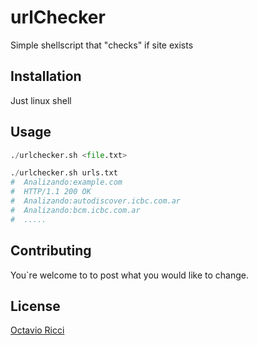 # urlChecker

Simple shellscript that "checks" if site exists

## Installation

Just linux shell

## Usage

```python
./urlchecker.sh <file.txt>

./urlchecker.sh urls.txt 
#  Analizando:example.com
#  HTTP/1.1 200 OK
#  Analizando:autodiscover.icbc.com.ar
#  Analizando:bcm.icbc.com.ar
#  ..... 
```

## Contributing
You`re welcome to to post what you would like to change.


## License
[Octavio Ricci](www.linkedin.com/in/octavioricci)
